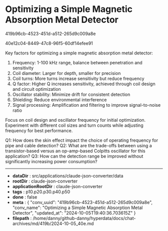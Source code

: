 # Optimizing a Simple Magnetic Absorption Metal Detector

419b96cb-4523-451d-a512-265d9c009a8e

40e12c04-8449-47c8-96f5-60df14efee91

 Key factors for optimizing a simple magnetic absorption metal detector:

1. Frequency: 1-100 kHz range, balance between penetration and sensitivity
2. Coil diameter: Larger for depth, smaller for precision
3. Coil turns: More turns increase sensitivity but reduce frequency
4. Q factor: Higher Q increases sensitivity, achieved through coil design and circuit optimization
5. Oscillator stability: Minimize drift for consistent detection
6. Shielding: Reduce environmental interference
7. Signal processing: Amplification and filtering to improve signal-to-noise ratio

Focus on coil design and oscillator frequency for initial optimization. Experiment with different coil sizes and turn counts while adjusting frequency for best performance.

Q1: How does the skin effect impact the choice of operating frequency for pipe and cable detection?
Q2: What are the trade-offs between using a transistor-based versus an op-amp-based Colpitts oscillator for this application?
Q3: How can the detection range be improved without significantly increasing power consumption?

---

* **dataDir** : src/applications/claude-json-converter/data
* **rootDir** : claude-json-converter
* **applicationRootDir** : claude-json-converter
* **tags** : p10.p20.p30.p40.p50
* **done** : false
* **meta** : {
  "conv_uuid": "419b96cb-4523-451d-a512-265d9c009a8e",
  "conv_name": "Optimizing a Simple Magnetic Absorption Metal Detector",
  "updated_at": "2024-10-05T19:40:36.703615Z"
}
* **filepath** : /home/danny/github-danny/hyperdata/docs/chat-archives/md/419b/2024-10-05_40e.md